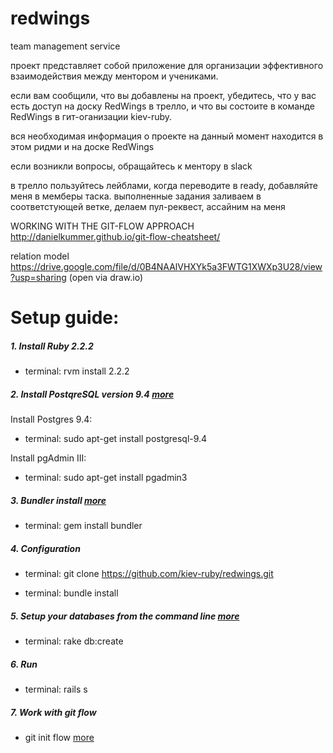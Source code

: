 # redwings
team management service

проект представляет собой приложение для организации эффективного взаимодействия между ментором и учениками.

если вам сообщили, что вы добавлены на проект, убедитесь, что у вас есть доступ на доску RedWings в трелло, и что вы состоите в команде RedWings в гит-оганизации kiev-ruby.

вся необходимая информация о проекте на данный момент находится в этом ридми и на доске RedWings

если возникли вопросы, обращайтесь к ментору в slack


в трелло пользуйтесь лейблами, когда переводите в ready, добавляйте меня в мемберы таска.
выполненные задания заливаем в соответстующей ветке, делаем пул-реквест, ассайним на меня

WORKING WITH THE GIT-FLOW APPROACH http://danielkummer.github.io/git-flow-cheatsheet/

relation model
https://drive.google.com/file/d/0B4NAAlVHXYk5a3FWTG1XWXp3U28/view?usp=sharing (open via draw.io)



# Setup guide:


##### 1. Install Ruby 2.2.2

* terminal: rvm install 2.2.2  


##### 2. Install PostqreSQL version 9.4 [more](http://www.postgresql.org/download/linux/ubuntu/)

Install Postgres 9.4:

* terminal: sudo apt-get install postgresql-9.4

Install pgAdmin III:

* terminal: sudo apt-get install pgadmin3


##### 3. Bundler install [more](http://bundler.io)

* terminal: gem install bundler 

##### 4. Configuration

* terminal: git clone https://github.com/kiev-ruby/redwings.git 

* terminal: bundle install

##### 5. Setup your databases from the command line [more](https://www.digitalocean.com/community/tutorials/how-to-setup-ruby-on-rails-with-postgres)

* terminal: rake db:create

##### 6. Run

* terminal: rails s 

##### 7. Work with git flow 

* git init flow [more](http://danielkummer.github.io/git-flow-cheatsheet/)

